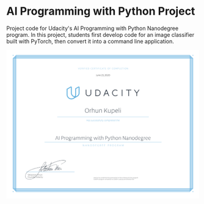 # AI Programming with Python Project

Project code for Udacity's AI Programming with Python Nanodegree program. In this project, students first develop code for an image classifier built with PyTorch, then convert it into a command line application.

<a href="pdfs/Nanodegree_cert.pdf" class="image fit"><img src="https://github.com/o7k7/ImageClassifier/blob/master/Kupeli_Orhun_Nanodegree.png" alt=""></a>
